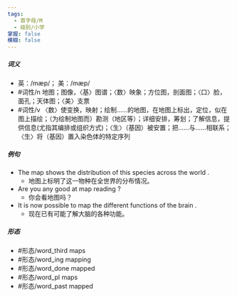 ```yaml
---
tags:
  - 首字母/M
  - 级别/小学
掌握: false
模糊: false
---
```

##### 词义
- 英：/mæp/； 美：/mæp/
- #词性/n  地图；图像，〈基〉图谱；〈数〉映象；方位图，剖面图；〈口〉脸，面孔；天体图；〈美〉支票
- #词性/v  〈数〉使变换，映射；绘制……的地图，在地图上标出，定位，似在图上描绘；（为绘制地图而）勘测（地区等）；详细安排，筹划；了解信息，提供信息(尤指其编排或组织方式)；〈生〉（基因）被安置；把……与……相联系；〈生〉将（基因）置入染色体的特定序列
##### 例句
- The map shows the distribution of this species across the world .
	- 地图上标明了这一物种在全世界的分布情况。
- Are you any good at map reading ?
	- 你会看地图吗？
- It is now possible to map the different functions of the brain .
	- 现在已有可能了解大脑的各种功能。
##### 形态
- #形态/word_third maps
- #形态/word_ing mapping
- #形态/word_done mapped
- #形态/word_pl maps
- #形态/word_past mapped
